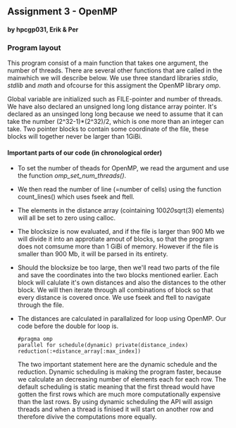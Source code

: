 <h2> Assignment 3 - OpenMP </h2>
<h4> by hpcgp031, Erik & Per </h4>

<h3> Program layout </h3>

This program consist of a main function that takes one argument, the number of threads. There are several other functions that are called in the mainwhich we will describe below. We use three standard libraries *stdio*, *stdlib* and *math* and ofcourse for this assigment the OpenMP library *omp*.

Global variable are initialized such as FILE-pointer and number of threads. We have also declared an unsigned long long distance array pointer. It's declared as an unsinged long long because we need to assume that it can take the number (2^32-1)*(2^32)/2,  which is one more than an integer can take. Two pointer blocks to contain some coordinate of the file, these blocks will together never be larger than 1GiBi.

<h4> Important parts of our code (in chronological order) </h4>

+ To set the number of theads for OpenMP, we read the argument and use the function *omp_set_num_threads()*.

+ We then read the number of line (=number of cells) using the function count_lines() which uses fseek and ftell.

+ The elements in the distance array (cointaining 100*20*sqrt(3) elements) will all be set to zero using calloc.

+ The blocksize is now evaluated, and if the file is larger than 900 Mb we will divide it into an approtiate amout of blocks, so that the program does not comsume more than 1 GiBi of memory. However if the file is smaller than 900 Mb, it will be parsed in its entirety.

+ Should the blocksize be too large, then we'll read two parts of the file and save the coordinates into the two blocks mentioned earlier. Each block will calulate it's own distances and also the distances to the other block. We will then iterate through all combinations of block so that every distance is covered once. We use fseek and ftell to navigate through the file.

+ The distances are calculated in parallalized for loop using OpenMP. Our code before the double for loop is. <pre><code>#pragma omp parallel for schedule(dynamic) private(distance_index) reduction(:+distance_array[:max_index])  </pre></code>
The two important statement here are the dynamic schedule and the reduction.
    Dynamic scheduling is making the program faster, because we calculate an decreasing number of elements each for each row. The default scheduling is static meaning that the first thread would have gotten the first rows which are much more computationally expensive than the last rows. By using dynamic scheduling the API will assign threads and when a thread is finised it will start on another row and therefore divive the computations more equally. 